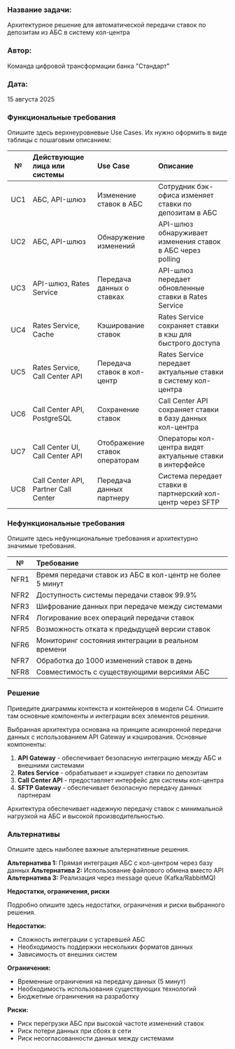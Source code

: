 ### <a name="_b7urdng99y53"></a>**Название задачи:** 
Архитектурное решение для автоматической передачи ставок по депозитам из АБС в систему кол-центра

### <a name="_hjk0fkfyohdk"></a>**Автор:**
Команда цифровой трансформации банка "Стандарт"

### <a name="_uanumrh8zrui"></a>**Дата:**
15 августа 2025

### <a name="_3bfxc9a45514"></a>**Функциональные требования**
Опишите здесь верхнеуровневые Use Cases. Их нужно оформить в виде таблицы с пошаговым описанием:

|**№**|**Действующие лица или системы**|**Use Case**|**Описание**|
| :-: | :- | :- | :- |
| UC1 | АБС, API-шлюз | Изменение ставок в АБС | Сотрудник бэк-офиса изменяет ставки по депозитам в АБС |
| UC2 | АБС, API-шлюз | Обнаружение изменений | API-шлюз обнаруживает изменения ставок в АБС через polling |
| UC3 | API-шлюз, Rates Service | Передача данных о ставках | API-шлюз передает обновленные ставки в Rates Service |
| UC4 | Rates Service, Cache | Кэширование ставок | Rates Service сохраняет ставки в кэш для быстрого доступа |
| UC5 | Rates Service, Call Center API | Передача ставок в кол-центр | Rates Service передает актуальные ставки в систему кол-центра |
| UC6 | Call Center API, PostgreSQL | Сохранение ставок | Call Center API сохраняет ставки в базу данных кол-центра |
| UC7 | Call Center UI, Call Center API | Отображение ставок операторам | Операторы кол-центра видят актуальные ставки в интерфейсе |
| UC8 | Call Center API, Partner Call Center | Передача данных партнеру | Система передает ставки в партнерский кол-центр через SFTP |

### <a name="_u8xz25hbrgql"></a>**Нефункциональные требования**
Опишите здесь нефункциональные требования и архитектурно значимые требования.

|**№**|**Требование**|
| :-: | :- |
| NFR1 | Время передачи ставок из АБС в кол-центр не более 5 минут |
| NFR2 | Доступность системы передачи ставок 99.9% |
| NFR3 | Шифрование данных при передаче между системами |
| NFR4 | Логирование всех операций передачи ставок |
| NFR5 | Возможность отката к предыдущей версии ставок |
| NFR6 | Мониторинг состояния интеграции в реальном времени |
| NFR7 | Обработка до 1000 изменений ставок в день |
| NFR8 | Совместимость с существующими версиями АБС |

### <a name="_qmphm5d6rvi3"></a>**Решение**
Приведите диаграммы контекста и контейнеров в модели C4. Опишите там основные компоненты и интеграции всех элементов решения.

Выбранная архитектура основана на принципе асинхронной передачи данных с использованием API Gateway и кэширования. Основные компоненты:

1. **API Gateway** - обеспечивает безопасную интеграцию между АБС и внешними системами
2. **Rates Service** - обрабатывает и кэширует ставки по депозитам
3. **Call Center API** - предоставляет интерфейс для системы кол-центра
4. **SFTP Gateway** - обеспечивает безопасную передачу данных партнерам

Архитектура обеспечивает надежную передачу ставок с минимальной нагрузкой на АБС и высокой производительностью.

### <a name="_bjrr7veeh80c"></a>**Альтернативы**
Опишите здесь наиболее важные альтернативные решения.

**Альтернатива 1:** Прямая интеграция АБС с кол-центром через базу данных
**Альтернатива 2:** Использование файлового обмена вместо API
**Альтернатива 3:** Реализация через message queue (Kafka/RabbitMQ)

**Недостатки, ограничения, риски**

Подробно опишите здесь недостатки, ограничения и риски выбранного решения.

**Недостатки:**
- Сложность интеграции с устаревшей АБС
- Необходимость поддержки нескольких форматов данных
- Зависимость от внешних систем

**Ограничения:**
- Временные ограничения на передачу данных (5 минут)
- Необходимость использования существующих технологий
- Бюджетные ограничения на разработку

**Риски:**
- Риск перегрузки АБС при высокой частоте изменений ставок
- Риск потери данных при сбоях в сети
- Риск несогласованности данных между системами
